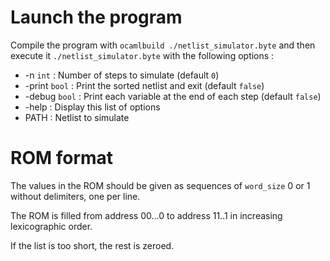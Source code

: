# Launch the program
Compile the program with `ocamlbuild ./netlist_simulator.byte`
and then execute it `./netlist_simulator.byte` with the following options :
*  -n `int` : Number of steps to simulate (default `0`)
*  -print `bool` : Print the sorted netlist and exit (default `false`)
*  -debug `bool` : Print each variable at the end of each step (default `false`)
*  -help : Display this list of options
* PATH : Netlist to simulate

# ROM format
The values in the ROM should be given as sequences of `word_size` 0 or 1 without delimiters, one per line.

The ROM is filled from address 00...0 to address 11..1 in increasing lexicographic order.

If the list is too short, the rest is zeroed.
